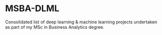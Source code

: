 # MSBA-DLML
Consolidated list of deep learning &amp; machine learning projects undertaken as part of my MSc in Business Analytics degree.
